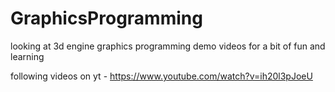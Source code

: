 # GraphicsProgramming
 looking at 3d engine graphics programming demo videos for a bit of fun and learning

following videos on yt - https://www.youtube.com/watch?v=ih20l3pJoeU


